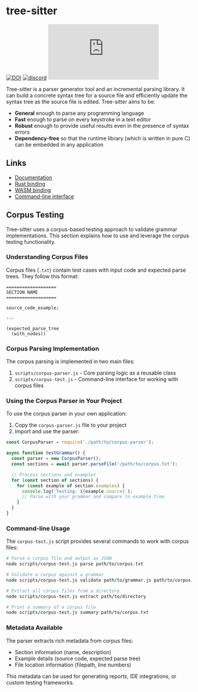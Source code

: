 # tree-sitter

[![DOI](https://zenodo.org/badge/14164618.svg)](https://zenodo.org/badge/latestdoi/14164618)
[![discord][discord]](https://discord.gg/w7nTvsVJhm)
[![matrix][matrix]](https://matrix.to/#/#tree-sitter-chat:matrix.org)

Tree-sitter is a parser generator tool and an incremental parsing library. It can build a concrete syntax tree for a source file and efficiently update the syntax tree as the source file is edited. Tree-sitter aims to be:

- **General** enough to parse any programming language
- **Fast** enough to parse on every keystroke in a text editor
- **Robust** enough to provide useful results even in the presence of syntax errors
- **Dependency-free** so that the runtime library (which is written in pure C) can be embedded in any application

## Links
- [Documentation](https://tree-sitter.github.io)
- [Rust binding](lib/binding_rust/README.md)
- [WASM binding](lib/binding_web/README.md)
- [Command-line interface](cli/README.md)

## Corpus Testing

Tree-sitter uses a corpus-based testing approach to validate grammar implementations. This section explains how to use and leverage the corpus testing functionality.

### Understanding Corpus Files

Corpus files (`.txt`) contain test cases with input code and expected parse trees. They follow this format:

```
===================
SECTION NAME
===================

source_code_example;

---

(expected_parse_tree
  (with_nodes))
```

### Corpus Parsing Implementation

The corpus parsing is implemented in two main files:

1. `scripts/corpus-parser.js` - Core parsing logic as a reusable class
2. `scripts/corpus-test.js` - Command-line interface for working with corpus files

### Using the Corpus Parser in Your Project

To use the corpus parser in your own application:

1. Copy the `corpus-parser.js` file to your project
2. Import and use the parser:

```javascript
const CorpusParser = require('./path/to/corpus-parser');

async function testGrammar() {
  const parser = new CorpusParser();
  const sections = await parser.parseFile('/path/to/corpus.txt');

  // Process sections and examples
  for (const section of sections) {
    for (const example of section.examples) {
      console.log(`Testing: ${example.source}`);
      // Parse with your grammar and compare to example.tree
    }
  }
}
```

### Command-line Usage

The `corpus-test.js` script provides several commands to work with corpus files:

```bash
# Parse a corpus file and output as JSON
node scripts/corpus-test.js parse path/to/corpus.txt

# Validate a corpus against a grammar
node scripts/corpus-test.js validate path/to/grammar.js path/to/corpus.txt

# Extract all corpus files from a directory
node scripts/corpus-test.js extract path/to/directory

# Print a summary of a corpus file
node scripts/corpus-test.js summary path/to/corpus.txt
```

### Metadata Available

The parser extracts rich metadata from corpus files:

- Section information (name, description)
- Example details (source code, expected parse tree)
- File location information (filepath, line numbers)

This metadata can be used for generating reports, IDE integrations, or custom testing frameworks.

[discord]: https://img.shields.io/discord/1063097320771698699?logo=discord&label=discord
[matrix]: https://img.shields.io/matrix/tree-sitter-chat%3Amatrix.org?logo=matrix&label=matrix
